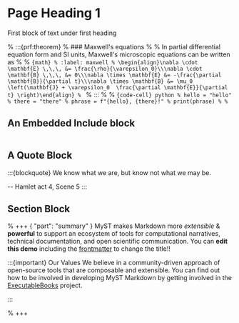 # Page Heading 1

First block of text under first heading

% :::{prf:theorem}
% ### Maxwell's equations
%
% In partial differential equation form and SI units, Maxwell's microscopic equations can be written as
%
% ```{math}
% :label: maxwell
% \begin{align}\nabla \cdot \mathbf{E} \,\,\, &= \frac{\rho}{\varepsilon_0}\\\nabla \cdot \mathbf{B} \,\,\, &= 0\\\nabla \times \mathbf{E} &= -\frac{\partial \mathbf{B}}{\partial t}\\\nabla \times \mathbf{B} &= \mu_0 \left(\mathbf{J} + \varepsilon_0  \frac{\partial \mathbf{E}}{\partial t} \right)\end{align}
% ```
% :::
%
% ```{code-cell} python
% hello = "hello"
% there = "there"
% phrase = f"{hello}, {there}!"
% print(phrase)
%
% ```

## An Embedded Include block

```{embed} #maxwell
```

## A Quote Block

:::{blockquote}
We know what we are, but know not what we may be.

-- Hamlet act 4, Scene 5
:::

## Section Block

% +++ { "part": "summary" }
MyST makes Markdown more _extensible_ & **powerful** to support an
ecosystem of tools for computational narratives, technical documentation,
and open scientific communication. You can **edit this demo** including the [frontmatter](https://mystmd.org/guide/frontmatter) to change the title!!

:::{important} Our Values
We believe in a community-driven approach of open-source tools that are
composable and extensible. You can find out how to be involved in developing MyST Markdown by getting involved in the [ExecutableBooks](https://executablebooks.org/) project.

:::

% +++
